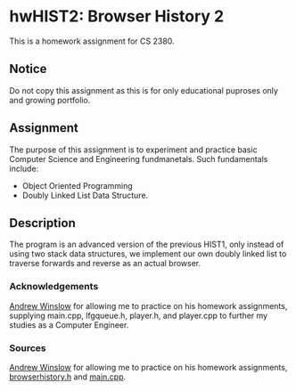 # hwHIST2: Browser History 2
This is a homework assignment for CS 2380.

## Notice
Do not copy this assignment as this is for only educational puproses only and growing portfolio.

## Assignment
The purpose of this assignment is to experiment and practice basic Computer Science and Engineering fundmanetals. Such fundamentals include:
- Object Oriented Programming
- Doubly Linked List Data Structure.

## Description
The program is an advanced version of the previous HIST1, only instead of using two stack data structures, we implement our own doubly linked list to traverse forwards and reverse as an actual browser.

### Acknowledgements
[Andrew Winslow](https://github.com/andrewwinslow) for allowing me to practice on his homework assignments, supplying main.cpp, lfgqueue.h, player.h, and player.cpp to further my studies as a Computer Engineer.

### Sources
[Andrew Winslow](https://github.com/andrewwinslow/cs2/tree/master/hwHIST2) for allowing me to practice on his homework assignments, [browserhistory.h](https://github.com/andrewwinslow/cs2/blob/master/hwHIST2/browserhistory.h) and [main.cpp](https://github.com/andrewwinslow/cs2/blob/master/hwHIST2/main.cpp).
